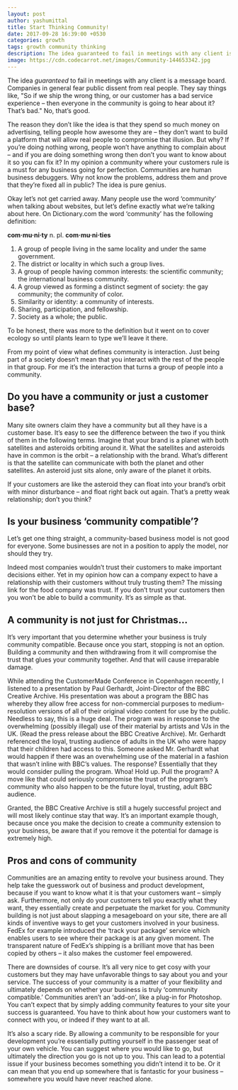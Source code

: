 ```yaml
---
layout: post
author: yashumittal
title: Start Thinking Community!
date: 2017-09-28 16:39:00 +0530
categories: growth
tags: growth community thinking
description: The idea guaranteed to fail in meetings with any client is a message board. Companies in general fear public dissent from real people. They say things like, So if we ship the wrong thing, or our customer has a bad...
image: https://cdn.codecarrot.net/images/Community-144653342.jpg
---
```


The idea *guaranteed* to fail in meetings with any client is a message board. Companies in general fear public dissent from real people. They say things like, "So if we ship the wrong thing, or our customer has a bad service experience – then everyone in the community is going to hear about it? That’s bad." No, that’s good.

The reason they don’t like the idea is that they spend so much money on advertising, telling people how awesome they are – they don’t want to build a platform that will allow real people to compromise that illusion. But why? If you’re doing nothing wrong, people won’t have anything to complain about – and if you are doing something wrong then don’t you want to know about it so you can fix it? In my opinion a community where your customers rule is a must for any business going for perfection. Communities are human business debuggers. Why not know the problems, address them and prove that they’re fixed all in public? The idea is pure genius.

Okay let’s not get carried away. Many people use the word ‘community’ when talking about websites, but let’s define exactly what we’re talking about here. On Dictionary.com the word ‘community’ has the following definition:

**com·mu·ni·ty**
n. pl. **com·mu·ni·ties**

1. A group of people living in the same locality and under the same government.
2. The district or locality in which such a group lives.
3. A group of people having common interests: the scientific community; the international business community.
4. A group viewed as forming a distinct segment of society: the gay community; the community of color.
5. Similarity or identity: a community of interests.
6. Sharing, participation, and fellowship.
7. Society as a whole; the public.

To be honest, there was more to the definition but it went on to cover ecology so until plants learn to type we’ll leave it there.

From my point of view what defines community is interaction. Just being part of a society doesn’t mean that you interact with the rest of the people in that group. For me it’s the interaction that turns a group of people into a community.

## Do you have a community or just a customer base?

Many site owners claim they have a community but all they have is a customer base. It’s easy to see the difference between the two if you think of them in the following terms. Imagine that your brand is a planet with both satellites and asteroids orbiting around it. What the satellites and asteroids have in common is the orbit – a relationship with the brand. What’s different is that the satellite can communicate with both the planet and other satellites. An asteroid just sits alone, only aware of the planet it orbits.

If your customers are like the asteroid they can float into your brand’s orbit with minor disturbance – and float right back out again. That’s a pretty weak relationship; don’t you think?

## Is your business ‘community compatible’?

Let’s get one thing straight, a community-based business model is not good for everyone. Some businesses are not in a position to apply the model, nor should they try.

Indeed most companies wouldn’t trust their customers to make important decisions either. Yet in my opinion how can a company expect to have a relationship with their customers without truly trusting them? The missing link for the food company was trust. If you don’t trust your customers then you won’t be able to build a community. It’s as simple as that.

## A community is not just for Christmas…

It’s very important that you determine whether your business is truly community compatible. Because once you start, stopping is not an option. Building a community and then withdrawing from it will compromise the trust that glues your community together. And that will cause irreparable damage.

While attending the CustomerMade Conference in Copenhagen recently, I listened to a presentation by Paul Gerhardt, Joint-Director of the BBC Creative Archive. His presentation was about a program the BBC has whereby they allow free access for non-commercial purposes to medium-resolution versions of all of their original video content for use by the public. Needless to say, this is a huge deal. The program was in response to the overwhelming (possibly illegal) use of their material by artists and VJs in the UK. (Read the press release about the BBC Creative Archive). Mr. Gerhardt referenced the loyal, trusting audience of adults in the UK who were happy that their children had access to this. Someone asked Mr. Gerhardt what would happen if there was an overwhelming use of the material in a fashion that wasn’t inline with BBC’s values. The response? Essentially that they would consider pulling the program. Whoa! Hold up. Pull the program? A move like that could seriously compromise the trust of the program’s community who also happen to be the future loyal, trusting, adult BBC audience.

Granted, the BBC Creative Archive is still a hugely successful project and will most likely continue stay that way. It’s an important example though, because once you make the decision to create a community extension to your business, be aware that if you remove it the potential for damage is extremely high.

## Pros and cons of community

Communities are an amazing entity to revolve your business around. They help take the guesswork out of business and product development, because if you want to know what it is that your customers want – simply ask. Furthermore, not only do your customers tell you exactly what they want, they essentially create and perpetuate the market for you. Community building is not just about slapping a mesageboard on your site, there are all kinds of inventive ways to get your customers involved in your business. FedEx for example introduced the ‘track your package’ service which enables users to see where their package is at any given moment. The transparent nature of FedEx’s shipping is a brilliant move that has been copied by others – it also makes the customer feel empowered.

There are downsides of course. It’s all very nice to get cosy with your customers but they may have unfavorable things to say about you and your service. The success of your community is a matter of your flexibility and ultimately depends on whether your business is truly ‘community compatible.’ Communities aren’t an ‘add-on’, like a plug-in for Photoshop. You can’t expect that by simply adding community features to your site your success is guaranteed. You have to think about how your customers want to connect with you, or indeed if they want to at all.

It’s also a scary ride. By allowing a community to be responsible for your development you’re essentially putting yourself in the passenger seat of your own vehicle. You can suggest where you would like to go, but ultimately the direction you go is not up to you. This can lead to a potential issue if your business becomes something you didn’t intend it to be. Or it can mean that you end up somewhere that is fantastic for your business – somewhere you would have never reached alone.
